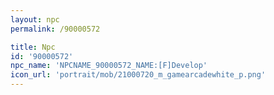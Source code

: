 ```yaml
---
layout: npc
permalink: /90000572

title: Npc
id: '90000572'
npc_name: 'NPCNAME_90000572_NAME:[F]Develop'
icon_url: 'portrait/mob/21000720_m_gamearcadewhite_p.png'
---
```

